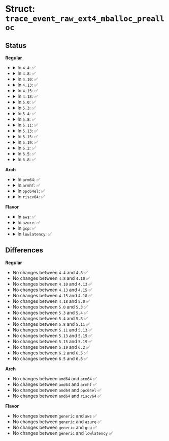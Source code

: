 # Struct: <code>trace_event_raw_ext4_mballoc_prealloc</code>

## Status
<b>Regular</b>
<ul>
<li>
<details>
<summary>In <code>4.4</code>: ✅</summary>

```c
struct trace_event_raw_ext4_mballoc_prealloc {
    struct trace_entry ent;
    dev_t dev;
    ino_t ino;
    __u32 orig_logical;
    int orig_start;
    __u32 orig_group;
    int orig_len;
    __u32 result_logical;
    int result_start;
    __u32 result_group;
    int result_len;
    char __data[0];
};
```
</details>
</li>
<li>
<details>
<summary>In <code>4.8</code>: ✅</summary>

```c
struct trace_event_raw_ext4_mballoc_prealloc {
    struct trace_entry ent;
    dev_t dev;
    ino_t ino;
    __u32 orig_logical;
    int orig_start;
    __u32 orig_group;
    int orig_len;
    __u32 result_logical;
    int result_start;
    __u32 result_group;
    int result_len;
    char __data[0];
};
```
</details>
</li>
<li>
<details>
<summary>In <code>4.10</code>: ✅</summary>

```c
struct trace_event_raw_ext4_mballoc_prealloc {
    struct trace_entry ent;
    dev_t dev;
    ino_t ino;
    __u32 orig_logical;
    int orig_start;
    __u32 orig_group;
    int orig_len;
    __u32 result_logical;
    int result_start;
    __u32 result_group;
    int result_len;
    char __data[0];
};
```
</details>
</li>
<li>
<details>
<summary>In <code>4.13</code>: ✅</summary>

```c
struct trace_event_raw_ext4_mballoc_prealloc {
    struct trace_entry ent;
    dev_t dev;
    ino_t ino;
    __u32 orig_logical;
    int orig_start;
    __u32 orig_group;
    int orig_len;
    __u32 result_logical;
    int result_start;
    __u32 result_group;
    int result_len;
    char __data[0];
};
```
</details>
</li>
<li>
<details>
<summary>In <code>4.15</code>: ✅</summary>

```c
struct trace_event_raw_ext4_mballoc_prealloc {
    struct trace_entry ent;
    dev_t dev;
    ino_t ino;
    __u32 orig_logical;
    int orig_start;
    __u32 orig_group;
    int orig_len;
    __u32 result_logical;
    int result_start;
    __u32 result_group;
    int result_len;
    char __data[0];
};
```
</details>
</li>
<li>
<details>
<summary>In <code>4.18</code>: ✅</summary>

```c
struct trace_event_raw_ext4_mballoc_prealloc {
    struct trace_entry ent;
    dev_t dev;
    ino_t ino;
    __u32 orig_logical;
    int orig_start;
    __u32 orig_group;
    int orig_len;
    __u32 result_logical;
    int result_start;
    __u32 result_group;
    int result_len;
    char __data[0];
};
```
</details>
</li>
<li>
<details>
<summary>In <code>5.0</code>: ✅</summary>

```c
struct trace_event_raw_ext4_mballoc_prealloc {
    struct trace_entry ent;
    dev_t dev;
    ino_t ino;
    __u32 orig_logical;
    int orig_start;
    __u32 orig_group;
    int orig_len;
    __u32 result_logical;
    int result_start;
    __u32 result_group;
    int result_len;
    char __data[0];
};
```
</details>
</li>
<li>
<details>
<summary>In <code>5.3</code>: ✅</summary>

```c
struct trace_event_raw_ext4_mballoc_prealloc {
    struct trace_entry ent;
    dev_t dev;
    ino_t ino;
    __u32 orig_logical;
    int orig_start;
    __u32 orig_group;
    int orig_len;
    __u32 result_logical;
    int result_start;
    __u32 result_group;
    int result_len;
    char __data[0];
};
```
</details>
</li>
<li>
<details>
<summary>In <code>5.4</code>: ✅</summary>

```c
struct trace_event_raw_ext4_mballoc_prealloc {
    struct trace_entry ent;
    dev_t dev;
    ino_t ino;
    __u32 orig_logical;
    int orig_start;
    __u32 orig_group;
    int orig_len;
    __u32 result_logical;
    int result_start;
    __u32 result_group;
    int result_len;
    char __data[0];
};
```
</details>
</li>
<li>
<details>
<summary>In <code>5.8</code>: ✅</summary>

```c
struct trace_event_raw_ext4_mballoc_prealloc {
    struct trace_entry ent;
    dev_t dev;
    ino_t ino;
    __u32 orig_logical;
    int orig_start;
    __u32 orig_group;
    int orig_len;
    __u32 result_logical;
    int result_start;
    __u32 result_group;
    int result_len;
    char __data[0];
};
```
</details>
</li>
<li>
<details>
<summary>In <code>5.11</code>: ✅</summary>

```c
struct trace_event_raw_ext4_mballoc_prealloc {
    struct trace_entry ent;
    dev_t dev;
    ino_t ino;
    __u32 orig_logical;
    int orig_start;
    __u32 orig_group;
    int orig_len;
    __u32 result_logical;
    int result_start;
    __u32 result_group;
    int result_len;
    char __data[0];
};
```
</details>
</li>
<li>
<details>
<summary>In <code>5.13</code>: ✅</summary>

```c
struct trace_event_raw_ext4_mballoc_prealloc {
    struct trace_entry ent;
    dev_t dev;
    ino_t ino;
    __u32 orig_logical;
    int orig_start;
    __u32 orig_group;
    int orig_len;
    __u32 result_logical;
    int result_start;
    __u32 result_group;
    int result_len;
    char __data[0];
};
```
</details>
</li>
<li>
<details>
<summary>In <code>5.15</code>: ✅</summary>

```c
struct trace_event_raw_ext4_mballoc_prealloc {
    struct trace_entry ent;
    dev_t dev;
    ino_t ino;
    __u32 orig_logical;
    int orig_start;
    __u32 orig_group;
    int orig_len;
    __u32 result_logical;
    int result_start;
    __u32 result_group;
    int result_len;
    char __data[0];
};
```
</details>
</li>
<li>
<details>
<summary>In <code>5.19</code>: ✅</summary>

```c
struct trace_event_raw_ext4_mballoc_prealloc {
    struct trace_entry ent;
    dev_t dev;
    ino_t ino;
    __u32 orig_logical;
    int orig_start;
    __u32 orig_group;
    int orig_len;
    __u32 result_logical;
    int result_start;
    __u32 result_group;
    int result_len;
    char __data[0];
};
```
</details>
</li>
<li>
<details>
<summary>In <code>6.2</code>: ✅</summary>

```c
struct trace_event_raw_ext4_mballoc_prealloc {
    struct trace_entry ent;
    dev_t dev;
    ino_t ino;
    __u32 orig_logical;
    int orig_start;
    __u32 orig_group;
    int orig_len;
    __u32 result_logical;
    int result_start;
    __u32 result_group;
    int result_len;
    char __data[0];
};
```
</details>
</li>
<li>
<details>
<summary>In <code>6.5</code>: ✅</summary>

```c
struct trace_event_raw_ext4_mballoc_prealloc {
    struct trace_entry ent;
    dev_t dev;
    ino_t ino;
    __u32 orig_logical;
    int orig_start;
    __u32 orig_group;
    int orig_len;
    __u32 result_logical;
    int result_start;
    __u32 result_group;
    int result_len;
    char __data[0];
};
```
</details>
</li>
<li>
<details>
<summary>In <code>6.8</code>: ✅</summary>

```c
struct trace_event_raw_ext4_mballoc_prealloc {
    struct trace_entry ent;
    dev_t dev;
    ino_t ino;
    __u32 orig_logical;
    int orig_start;
    __u32 orig_group;
    int orig_len;
    __u32 result_logical;
    int result_start;
    __u32 result_group;
    int result_len;
    char __data[0];
};
```
</details>
</li>
</ul>
<b>Arch</b>
<ul>
<li>
<details>
<summary>In <code>arm64</code>: ✅</summary>

```c
struct trace_event_raw_ext4_mballoc_prealloc {
    struct trace_entry ent;
    dev_t dev;
    ino_t ino;
    __u32 orig_logical;
    int orig_start;
    __u32 orig_group;
    int orig_len;
    __u32 result_logical;
    int result_start;
    __u32 result_group;
    int result_len;
    char __data[0];
};
```
</details>
</li>
<li>
<details>
<summary>In <code>armhf</code>: ✅</summary>

```c
struct trace_event_raw_ext4_mballoc_prealloc {
    struct trace_entry ent;
    dev_t dev;
    ino_t ino;
    __u32 orig_logical;
    int orig_start;
    __u32 orig_group;
    int orig_len;
    __u32 result_logical;
    int result_start;
    __u32 result_group;
    int result_len;
    char __data[0];
};
```
</details>
</li>
<li>
<details>
<summary>In <code>ppc64el</code>: ✅</summary>

```c
struct trace_event_raw_ext4_mballoc_prealloc {
    struct trace_entry ent;
    dev_t dev;
    ino_t ino;
    __u32 orig_logical;
    int orig_start;
    __u32 orig_group;
    int orig_len;
    __u32 result_logical;
    int result_start;
    __u32 result_group;
    int result_len;
    char __data[0];
};
```
</details>
</li>
<li>
<details>
<summary>In <code>riscv64</code>: ✅</summary>

```c
struct trace_event_raw_ext4_mballoc_prealloc {
    struct trace_entry ent;
    dev_t dev;
    ino_t ino;
    __u32 orig_logical;
    int orig_start;
    __u32 orig_group;
    int orig_len;
    __u32 result_logical;
    int result_start;
    __u32 result_group;
    int result_len;
    char __data[0];
};
```
</details>
</li>
</ul>
<b>Flavor</b>
<ul>
<li>
<details>
<summary>In <code>aws</code>: ✅</summary>

```c
struct trace_event_raw_ext4_mballoc_prealloc {
    struct trace_entry ent;
    dev_t dev;
    ino_t ino;
    __u32 orig_logical;
    int orig_start;
    __u32 orig_group;
    int orig_len;
    __u32 result_logical;
    int result_start;
    __u32 result_group;
    int result_len;
    char __data[0];
};
```
</details>
</li>
<li>
<details>
<summary>In <code>azure</code>: ✅</summary>

```c
struct trace_event_raw_ext4_mballoc_prealloc {
    struct trace_entry ent;
    dev_t dev;
    ino_t ino;
    __u32 orig_logical;
    int orig_start;
    __u32 orig_group;
    int orig_len;
    __u32 result_logical;
    int result_start;
    __u32 result_group;
    int result_len;
    char __data[0];
};
```
</details>
</li>
<li>
<details>
<summary>In <code>gcp</code>: ✅</summary>

```c
struct trace_event_raw_ext4_mballoc_prealloc {
    struct trace_entry ent;
    dev_t dev;
    ino_t ino;
    __u32 orig_logical;
    int orig_start;
    __u32 orig_group;
    int orig_len;
    __u32 result_logical;
    int result_start;
    __u32 result_group;
    int result_len;
    char __data[0];
};
```
</details>
</li>
<li>
<details>
<summary>In <code>lowlatency</code>: ✅</summary>

```c
struct trace_event_raw_ext4_mballoc_prealloc {
    struct trace_entry ent;
    dev_t dev;
    ino_t ino;
    __u32 orig_logical;
    int orig_start;
    __u32 orig_group;
    int orig_len;
    __u32 result_logical;
    int result_start;
    __u32 result_group;
    int result_len;
    char __data[0];
};
```
</details>
</li>
</ul>

## Differences
<b>Regular</b>
<ul>
<li>
No changes between <code>4.4</code> and <code>4.8</code> ✅
</li>
<li>
No changes between <code>4.8</code> and <code>4.10</code> ✅
</li>
<li>
No changes between <code>4.10</code> and <code>4.13</code> ✅
</li>
<li>
No changes between <code>4.13</code> and <code>4.15</code> ✅
</li>
<li>
No changes between <code>4.15</code> and <code>4.18</code> ✅
</li>
<li>
No changes between <code>4.18</code> and <code>5.0</code> ✅
</li>
<li>
No changes between <code>5.0</code> and <code>5.3</code> ✅
</li>
<li>
No changes between <code>5.3</code> and <code>5.4</code> ✅
</li>
<li>
No changes between <code>5.4</code> and <code>5.8</code> ✅
</li>
<li>
No changes between <code>5.8</code> and <code>5.11</code> ✅
</li>
<li>
No changes between <code>5.11</code> and <code>5.13</code> ✅
</li>
<li>
No changes between <code>5.13</code> and <code>5.15</code> ✅
</li>
<li>
No changes between <code>5.15</code> and <code>5.19</code> ✅
</li>
<li>
No changes between <code>5.19</code> and <code>6.2</code> ✅
</li>
<li>
No changes between <code>6.2</code> and <code>6.5</code> ✅
</li>
<li>
No changes between <code>6.5</code> and <code>6.8</code> ✅
</li>
</ul>
<b>Arch</b>
<ul>
<li>
No changes between <code>amd64</code> and <code>arm64</code> ✅
</li>
<li>
No changes between <code>amd64</code> and <code>armhf</code> ✅
</li>
<li>
No changes between <code>amd64</code> and <code>ppc64el</code> ✅
</li>
<li>
No changes between <code>amd64</code> and <code>riscv64</code> ✅
</li>
</ul>
<b>Flavor</b>
<ul>
<li>
No changes between <code>generic</code> and <code>aws</code> ✅
</li>
<li>
No changes between <code>generic</code> and <code>azure</code> ✅
</li>
<li>
No changes between <code>generic</code> and <code>gcp</code> ✅
</li>
<li>
No changes between <code>generic</code> and <code>lowlatency</code> ✅
</li>
</ul>
